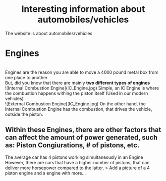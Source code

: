 <h1 align="center">
 Interesting information about automobiles/vehicles
</h1>
The website is about automobiles/vehicles
<p align="center">
<h1>  <strong> Engines </strong> </h1>
</p>
<br>
Engines are the reason you are able to move a 4000 pound metal box from one place to another
<br>
But, did you know that there are mainly <strong> two different types of engines </strong>
<br>
![Internal Combustion Engine](IC_Engine.jpg)
Simple, an IC Engine is where the combustion happens withing the piston itself (Used in our modern vehicles)
<br>
![External Combustion Engine](IC_Engine.jpg)
On the other hand, the Internal Combustion Engine has the combustion, that drives the vehicle, outside the piston.
<br>
<h2> Within these Engines, there are other factors that can affect the amount of power generated, such as: Piston Congiurations, # of pistons, etc. </h2>
The average car has 4 pistons working simultaneously in an Engine
However, there are cars that have a higher number of pistons, that can deliver more horsepower compared to the latter.
> Add a picture of a 4 piston engine and a engine with more...
